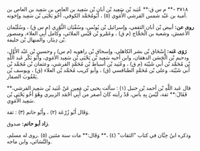 ٣٧١٨ -** م س ق:** عُبَيد بْن سَعِيد بْن أبان بْن سَعِيد بن العاص بن سَعِيد بن العاص بن أمية بن عَبْد شمس القرشي الأُمَوِي (٥) ، أَبُومُحَمَّد الكوفي، أَخُو يَحْيَى بْن سَعِيد وإخوته.

**روى عن:** أبيض بْن أبان الثقفي، وإسرائيل بْن يُونُس، وسُفْيَان الثَّوْرِي (م س ق) ، وسُلَيْمان الأعمش، وشعبة بن الْحَجَّاج (م ق) ، وعَمْرو بْن قَيْس الملائي، وكامل أَبِي العلاء، ومنصور بْن دِينَار، والمنهال بْن خليفة.

**رَوَى عَنه:** إِسْحَاق بْن بشر الكاهلي، وإسحاق بْن راهويه (م س) ، وحسين بْن عَبْد الأَوَّل، ودحيم بْن الْحَسَن الدهقان، وابن أخيه سَعِيد بْن يَحْيَى بْن سَعِيد الأُمَوِي، وأَبُو بَكْر عَبد اللَّهِ بْن مُحَمَّد بْن أَبي شَيْبَة (م ق) ، وعُبَيد بْن أسباط بْن مُحَمَّدٍ القرشي، وعثمان بْن مُحَمَّد بْن أَبي شَيْبَة، وعلى بْن مُحَمَّدٍ الطنافسي (ق) ، وأبو كريب مُحَمَّد بْن العلاء (ق) ، ويوسف بْن يَعْقُوبَ الصفار.

قال عَبد اللَّهِ بْن أحمد بْن حنبل (١) : سألت يحيى بْن مَعِين عَنْ عُبَيد بْن سَعِيد القرشي،** فَقَالَ:** ثقة، لَيْسَ بِهِ بأس، قَدْ رأيته كَانَ أصغر من أَبِي أَحْمَد الزبيري وهُوَ أَخُو يَحْيَى بْن سَعِيد الأُمَوِي.

وَقَال أَبُو زُرْعَة (٢) ، وأَبُو حاتم (٣) : ثقة.

**زاد أبو حاتم:** صدوق.

وذكره ابنُ حِبَّان في كتاب "الثقات" (٤) ،** وَقَال:** مات سنة مئتين (٥) .روى له مسلم، والنَّسَائي، وابن ماجه.